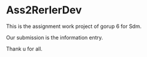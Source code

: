 # Ass2RerlerDev

This is the assignment work project of gorup 6 for Sdm.

Our submission is the information entry.

Thank u for all. 
